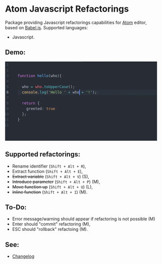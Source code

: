 # Atom Javascript Refactorings

Package providing Javascript refactorings capabilities for [Atom](https://atom.io/) editor, based on [Babel.js](https://babeljs.io/).
Supported languages:
 * Javascript.

## Demo:
![Extract function](https://raw.githubusercontent.com/mpi/atom-js-refactorings/master/demo/extract-function.gif "Extract function")

## Supported refactorings:
 * Rename identifier (`Shift + Alt + R`),
 * Extract function (`Shift + Alt + E`),
 * ~~Extract variable~~ (`Shift + Alt + V`) (S),
 * ~~Introduce parameter~~ (`Shift + Alt + P`) (M),
 * ~~Move function up~~ (`Shift + Alt + U`) (L),
 * ~~Inline function~~ (`Shift + Alt + I`) (M).

## To-Do:
 * Error message/warning should appear if refactoring is not possible (M)
 * Enter should "commit" refactoring (M),
 * ESC should "rollback" refactoing (M).

## See:
 * [Changelog](CHANGELOG.md)
